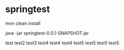 # springtest

mvn clean install

java -jar springtest-0.0.1-SNAPSHOT.jar


test
test2
test3
test4
test4
test4
test5
test5
test5
test5
